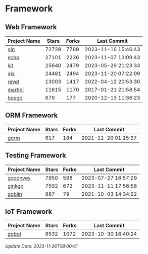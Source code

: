 # Framework

## Web Framework
| Project Name | Stars | Forks | Last Commit |
| ------------ | ----- | ----- | ----------- |
| [gin](https://github.com/gin-gonic/gin) | 72728 | 7769 | 2023-11-16 15:46:43 |
| [echo](https://github.com/labstack/echo) | 27101 | 2236 | 2023-11-07 13:09:43 |
| [kit](https://github.com/go-kit/kit) | 25640 | 2479 | 2023-05-29 21:23:33 |
| [iris](https://github.com/kataras/iris) | 24481 | 2494 | 2023-11-20 07:22:09 |
| [revel](https://github.com/revel/revel) | 13003 | 1417 | 2022-04-12 20:53:30 |
| [martini](https://github.com/go-martini/martini) | 11615 | 1170 | 2017-01-21 21:58:54 |
| [beego](https://github.com/astaxie/beego) | 679 | 177 | 2020-12-13 11:36:23 |

## ORM Framework
| Project Name | Stars | Forks | Last Commit |
| ------------ | ----- | ----- | ----------- |
| [gorm](https://github.com/jinzhu/gorm) | 617 | 184 | 2021-11-20 01:15:37 |

## Testing Framework
| Project Name | Stars | Forks | Last Commit |
| ------------ | ----- | ----- | ----------- |
| [goconvey](https://github.com/smartystreets/goconvey) | 7950 | 598 | 2023-07-27 16:57:29 |
| [ginkgo](https://github.com/onsi/ginkgo) | 7592 | 672 | 2023-11-11 17:56:58 |
| [goblin](https://github.com/franela/goblin) | 887 | 79 | 2021-10-03 14:34:22 |

## IoT Framework
| Project Name | Stars | Forks | Last Commit |
| ------------ | ----- | ----- | ----------- |
| [gobot](https://github.com/hybridgroup/gobot) | 8532 | 1072 | 2023-10-30 16:40:24 |

*Update Date: 2023-11-26T08:00:41*